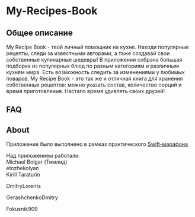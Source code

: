 # My-Recipes-Book

## Общее описание
My Recipe Book - твой личный помощник на кухне. Находи популярные рецепты, следи за известными авторами, а таже создавай свои собственные кулинарные шедевры!
В приложении собрана большая подборка из популярных блюд по разным категориям и различным кухням мира. Есть возможность следить за изменениями у любимых поваров. My Recipe Book - это так же и отличная книга для хранения собственных рецептов: можно указать состав, количество порций и время приготовления. Настало время удивлять своих друзей!

## FAQ


## About
Приложение было выполнено в рамках практического <a href="https://boosty.to/swiftmarathon?from=email" style="text-decoration:underline;">Swift-марафона</a> 


Над приложением работали:   
<a href="https://github.com/michaelbolgar" style="text-decoration:none;">Michael Bolgar</a> (Тимлид)   
<a href="https://github.com/etozhekolyan" style="text-decoration:none;">etozhekolyan</a>   
<a href="https://github.com/Kirilloao" style="text-decoration:none;">Kirill Taraturin</a>   


<a href="https://github.com/DmitryLorents" style="text-decoration:none;">DmitryLorents</a>


<a href="https://github.com/GerashchenkoDmitry" style="text-decoration:none;">GerashchenkoDmitry</a>


<a href="https://github.com/Fokusnik909" style="text-decoration:none;">Fokusnik909</a>
